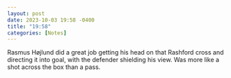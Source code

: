 ```yaml
---
layout: post
date: 2023-10-03 19:58 -0400
title: "19:58"
categories: [Notes]
---
```


Rasmus Højlund did a great job getting his head on that Rashford cross and directing it into goal, with the defender shielding his view. Was more like a shot across the box than a pass.